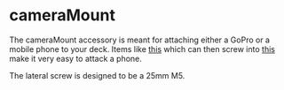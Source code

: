 # cameraMount
The cameraMount accessory is meant for attaching either a GoPro or a mobile phone to your deck. Items like [this](https://www.amazon.com/gp/product/B00IQ7PRHU/) which can then screw into [this](https://www.amazon.com/gp/product/B01L3B5PBI/) make it very easy to attack a phone.

The lateral screw is designed to be a 25mm M5.